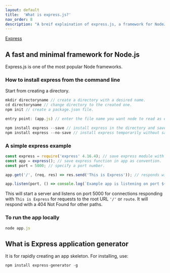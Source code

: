 ```yaml
---
layout: default
title:  'What is express.js?'
nav_order: 8
description: "A breif explaination of express.js, a framework for NodeJS and how to use it."
---
```


[Express](https://expressjs.com)

## A fast and minimal framework for Node.js

Express.js is one of the most popular Node frameworks.

### How to install express from the command line

Start from creating a directory.

```js
mkdir directoryname // create a directory with a desired name.
cd directoryname // change directory to the created one.
npm init // create a package.json file.
```

```js
entry point: (app.js) // enter the file name you want node to read as entry point.
```

```js
npm install express --save // install express in the directory and save it as a dependency.
npm install express --no-save // install express temporarily without save it as a dependency.
```

### A simple express example

```js
const express = require('express' 4.16.4); // save express module with version in a constant named express.
const app = express(); // save express function in app as convention.
const port = 5000; // specify a port number.

app.get('/', (req, res) => res.send('This is Express')); // responds with "This is Express" to the browser."

app.listen(port, () => console.log(`Example app is listening on port ${port}!`));
```

This will start a server and listens on port 5000 for connections responding with ```This is Express``` for requests to the root URL ```'/'``` or ```route```. It will respond with a 404 Not Found for other paths.

### To run the app locally

```js
node app.js
```

## What is Express application generator

It is for rapidly creating an app skeleton. For installing, use:

```js
npm install express-generator -g
```
